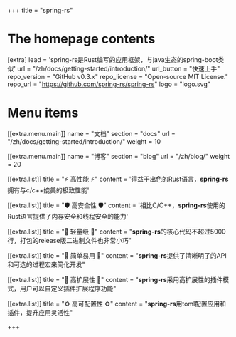 +++
title = "spring-rs"


# The homepage contents
[extra]
lead = 'spring-rs是Rust编写的应用框架，与java生态的spring-boot类似'
url = "/zh/docs/getting-started/introduction/"
url_button = "快速上手"
repo_version = "GitHub v0.3.x"
repo_license = "Open-source MIT License."
repo_url = "https://github.com/spring-rs/spring-rs"
logo = "logo.svg"

# Menu items
[[extra.menu.main]]
name = "文档"
section = "docs"
url = "/zh/docs/getting-started/introduction/"
weight = 10

[[extra.menu.main]]
name = "博客"
section = "blog"
url = "/zh/blog/"
weight = 20

[[extra.list]]
title = "⚡️ 高性能 ⚡️"
content = '得益于出色的Rust语言，<b>spring-rs</b>拥有与c/c++媲美的极致性能'

[[extra.list]]
title = "🛡️ 高安全性 🛡️"
content = '相比C/C++，<b>spring-rs</b>使用的Rust语言提供了内存安全和线程安全的能力'

[[extra.list]]
title = "🔨 轻量级 🔨"
content = "<b>spring-rs</b>的核心代码不超过5000行，打包的release版二进制文件也非常小巧"

[[extra.list]]
title = "🔧 简单易用 🔧"
content = "<b>spring-rs</b>提供了清晰明了的API和可选的过程宏来简化开发"

[[extra.list]]
title = "🔌 高扩展性 🔌"
content = "<b>spring-rs</b>采用高扩展性的插件模式，用户可以自定义插件扩展程序功能"

[[extra.list]]
title = "⚙️ 高可配置性 ⚙️"
content = "<b>spring-rs</b>用toml配置应用和插件，提升应用灵活性"

+++
